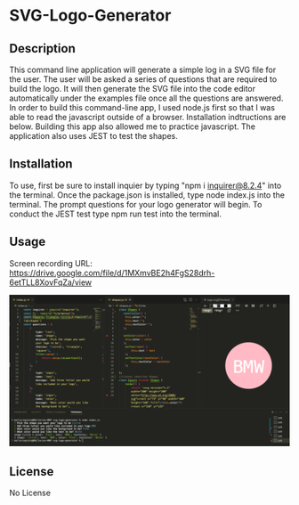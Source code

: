 # SVG-Logo-Generator

## Description
This command line application will generate a simple log in a SVG file for the user. The user will be asked a series of questions that are required to build the logo. It will then generate the SVG file into the code editor automatically under the examples file once all the questions are answered. In order to build this command-line app, I used node.js first so that I was able to read the javascript outside of a browser. Installation indtructions are below.  Building this app also allowed me to practice javascript. The application also uses JEST to test the shapes. 

## Installation
To use, first be sure to install inquier by typing "npm i inquirer@8.2.4" into the terminal. Once the package.json is installed, type node index.js into the terminal. The prompt questions for your logo generator will begin. To conduct the JEST test type npm run test into the terminal.  

## Usage
Screen recording URL: https://drive.google.com/file/d/1MXmvBE2h4FgS28drh-6etTLL8XovFqZa/view

![Alt text](images/Screenshot.png)

## License
No License